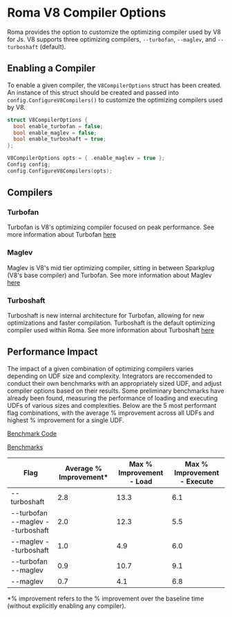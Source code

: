 # Roma V8 Compiler Options

Roma provides the option to customize the optimizing compiler used by V8 for Js. V8 supports three
optimizing compilers, `--turbofan`, `--maglev`, and `--turboshaft` (default).

## Enabling a Compiler

To enable a given compiler, the `V8CompilerOptions` struct has been created. An instance of this
struct should be created and passed into `config.ConfigureV8Compilers()` to customize the optimizing
compilers used by V8.

```cpp
struct V8CompilerOptions {
  bool enable_turbofan = false;
  bool enable_maglev = false;
  bool enable_turboshaft = true;
};

V8CompilerOptions opts = { .enable_maglev = true };
Config config;
config.ConfigureV8Compilers(opts);
```

## Compilers

### Turbofan

Turbofan is V8's optimizing compiler focused on peak performance. See more information about
Turbofan [here](https://v8.dev/blog/turbofan-jit)

### Maglev

Maglev is V8's mid tier optimizing compiler, sitting in between Sparkplug (V8's base compiler) and
Turbofan. See more information about Maglev [here](https://v8.dev/blog/maglev)

### Turboshaft

Turboshaft is new internal architecture for Turbofan, allowing for new optimizations and faster
compilation. Turboshaft is the default optimizing compiler used within Roma. See more information
about Turboshaft [here](https://v8.dev/blog/holiday-season-2023)

## Performance Impact

The impact of a given combination of optimizing compilers varies depending on UDF size and
complexity. Integrators are reccomended to conduct their own benchmarks with an appropriately sized
UDF, and adjust compiler options based on their results. Some preliminary benchmarks have already
been found, measuring the performance of loading and executing UDFs of various sizes and
complexities. Below are the 5 most performant flag combinations, with the average % improvement
across all UDFs and highest % improvement for a single UDF.

[Benchmark Code](/src/roma/benchmark/compiler/execute_benchmark.cc)

[Benchmarks](https://docs.google.com/spreadsheets/d/1Ynccs3yRG6eYZeJPJNqYkL8cBfverSND74eu0rMBVDQ/edit?resourcekey=0-mOjacqxNHadR6ZzVYAMThQ#gid=525637620)

| Flag                             | Average % Improvement\* | Max % Improvement - Load | Max % Improvement - Execute |
| -------------------------------- | ----------------------- | ------------------------ | --------------------------- |
| --turboshaft                     | 2.8                     | 13.3                     | 6.1                         |
| --turbofan --maglev --turboshaft | 2.0                     | 12.3                     | 5.5                         |
| --maglev --turboshaft            | 1.0                     | 4.9                      | 6.0                         |
| --turbofan --maglev              | 0.9                     | 10.7                     | 9.1                         |
| --maglev                         | 0.7                     | 4.1                      | 6.8                         |

\*% improvement refers to the % improvement over the baseline time (without explicitly enabling any
compiler).
